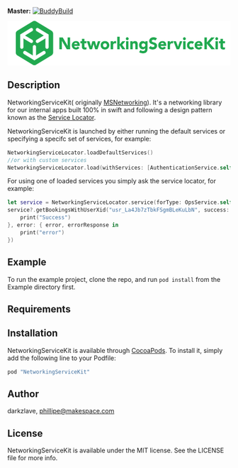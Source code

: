 **Master:** [![BuddyBuild](https://dashboard.buddybuild.com/api/statusImage?appID=58e4111d378b330001f0228e&branch=master&build=latest)](https://dashboard.buddybuild.com/apps/58e4111d378b330001f0228e/build/latest?branch=master)

<p align="center" >
  <img src="https://github.com/makingspace/NetworkingServiceKit/blob/master/NetworkingServiceKit/Assets/logo.png" alt="NetworkingServiceKit" title="NetworkingServiceKit" height ="100" width="525">
</p>


## Description

NetworkingServiceKit( originally [MSNetworking](https://github.com/makingspace/MSNetworking)). It's a networking library for our internal apps built 100% in swift and following a design pattern known as the [Service Locator](https://msdn.microsoft.com/en-us/library/ff648968.aspx).

NetworkingServiceKit is launched by either running the default services or specifying a specifc set of services, for example:

```swift
NetworkingServiceLocator.loadDefaultServices()
//or with custom services
NetworkingServiceLocator.load(withServices: [AuthenticationService.self])

```
For using one of loaded services you simply ask the service locator, for example:

```swift
let service = NetworkingServiceLocator.service(forType: OpsService.self)
service?.getBookingsWithUserXid("usr_La4Jb7zTbkFSgmBLeKuLbN", success: { response in
    print("Success")
}, error: { error, errorResponse in
    print("error")
})
```
## Example

To run the example project, clone the repo, and run `pod install` from the Example directory first.

## Requirements

## Installation

NetworkingServiceKit is available through [CocoaPods](http://cocoapods.org). To install
it, simply add the following line to your Podfile:

```ruby
pod "NetworkingServiceKit"
```

## Author

darkzlave, phillipe@makespace.com

## License

NetworkingServiceKit is available under the MIT license. See the LICENSE file for more info.
